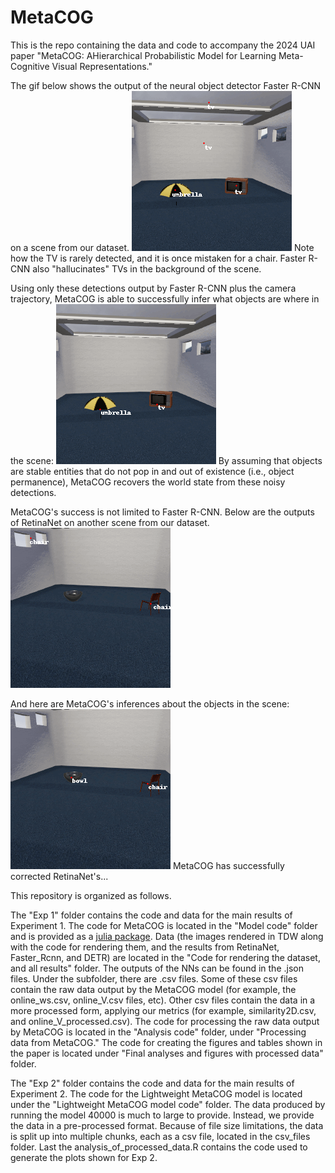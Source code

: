 # MetaCOG

This is the repo containing the data and code to accompany the 2024 UAI paper "MetaCOG: AHierarchical Probabilistic Model for Learning Meta-Cognitive Visual Representations."

The gif below shows the output of the neural object detector Faster R-CNN on a scene from our dataset. 
![faster_rcnn_scene6.gif](demos/faster_rcnn_scene6.gif)
Note how the TV is rarely detected, and it is once mistaken for a chair. Faster R-CNN also "hallucinates" TVs in the background of the scene.

Using only these detections output by Faster R-CNN plus the camera trajectory, MetaCOG is able to successfully infer what objects are where in the scene:
![metacog_faster_rcnn_scene6.gif](demos/metacog_faster_rcnn_scene6.gif)
By assuming that objects are stable entities that do not pop in and out of existence (i.e., object permanence), MetaCOG recovers the world state from these noisy detections.

MetaCOG's success is not limited to Faster R-CNN. Below are the outputs of RetinaNet on another scene from our dataset.
![retinanet_scene36.gif](demos/retinanet_scene36.gif)


And here are MetaCOG's inferences about the objects in the scene:
![metacog_retinanet_scene36.gif](demos/metacog_retinanet_scene36.gif)
MetaCOG has successfully corrected RetinaNet's...

This repository is organized as follows.

The "Exp 1" folder contains the code and data for the main results of Experiment 1. The code for MetaCOG is located in the "Model code" folder and is provided as a [julia package](https://julialang.org/packages/). Data (the images rendered in TDW along with the code for rendering them, and the results from RetinaNet, Faster_Rcnn, and DETR) are located in the "Code for rendering the dataset, and all results" folder. The outputs of the NNs can be found in the .json files. Under the subfolder, there are .csv files. Some of these csv files contain the raw data output by the MetaCOG model (for example, the online_ws.csv, online_V.csv files, etc). Other csv files contain the data in a more processed form, applying our metrics (for example, similarity2D.csv, and online_V_processed.csv). The code for processing the raw data output by MetaCOG is located in the "Analysis code" folder, under "Processing data from MetaCOG." The code for creating the figures and tables shown in the paper is located under "Final analyses and figures with processed data" folder.

The "Exp 2" folder contains the code and data for the main results of Experiment 2. The code for the Lightweight MetaCOG model is located under the "Lightweight MetaCOG model code" folder. The data produced by running the model 40000 is much to large to provide. Instead, we provide the data in a pre-processed format. Because of file size limitations, the data is split up into multiple chunks, each as a csv file, located in the csv_files folder. Last the analysis_of_processed_data.R contains the code used to generate the plots shown for Exp 2.
